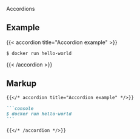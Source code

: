 Accordions


## Example

{{< accordion title="Accordion example" >}}

```console
$ docker run hello-world
```

{{< /accordion >}}

## Markup

````markdown
{{</* accordion title="Accordion example" */>}}

```console
$ docker run hello-world
```

{{</* /accordion */>}}
````
